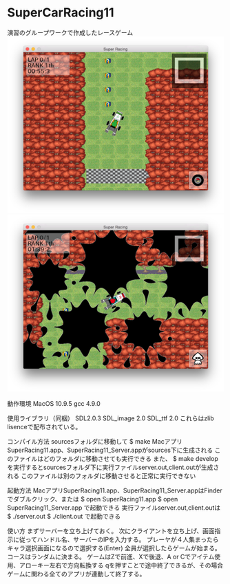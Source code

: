 # SuperCarRacing11

演習のグループワークで作成したレースゲーム
![screenshot1](resources/img/screenshot1.png)
![screenshot2](resources/img/screenshot2.png)

動作環境
	MacOS 10.9.5
	gcc 4.9.0

使用ライブラリ（同梱）
	SDL2.0.3
	SDL_image 2.0
	SDL_ttf 2.0
	これらはzlib lisenceで配布されている。

コンパイル方法
	sourcesフォルダに移動して
	$ make
	MacアプリSuperRacing11.app、SuperRacing11_Server.appがsources下に生成される
	このファイルはどのフォルダに移動させても実行できる
	また、
	$ make develop
	を実行するとsourcesフォルダ下に実行ファイルserver.out,client.outが生成される
	このファイルは別のフォルダに移動させると正常に実行できない

起動方法
	MacアプリSuperRacing11.app、SuperRacing11_Server.appはFinderでダブルクリック、または
	$ open SuperRacing11.app
	$ open SuperRacing11_Server.app
	で起動できる
	実行ファイルserver.out,client.outは
	$ ./server.out
	$ ./client.out
	で起動できる

使い方
	まずサーバーを立ち上げておく。
	次にクライアントを立ち上げ、画面指示に従ってハンドル名、サーバーのIPを入力する。
	プレーヤが４人集まったらキャラ選択画面になるので選択する(Enter)
	全員が選択したらゲームが始まる。コースはランダムに決まる。
	ゲームはZで前進、Xで後退、A or Cでアイテム使用、アローキー左右で方向転換する
	qを押すことで途中終了できるが、その場合ゲームに関わる全てのアプリが連動して終了する。
